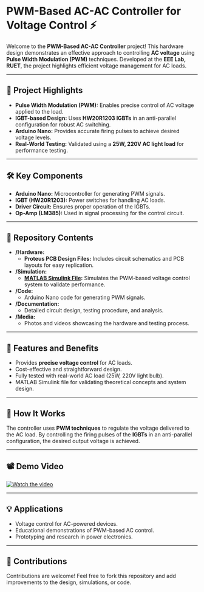 # PWM-Based AC-AC Controller for Voltage Control ⚡

Welcome to the **PWM-Based AC-AC Controller** project! This hardware design demonstrates an effective approach to controlling **AC voltage** using **Pulse Width Modulation (PWM)** techniques. Developed at the **EEE Lab, RUET**, the project highlights efficient voltage management for AC loads.

---

## 🔧 Project Highlights
- **Pulse Width Modulation (PWM):** Enables precise control of AC voltage applied to the load.
- **IGBT-based Design:** Uses **HW20R1203 IGBTs** in an anti-parallel configuration for robust AC switching.
- **Arduino Nano:** Provides accurate firing pulses to achieve desired voltage levels.
- **Real-World Testing:** Validated using a **25W, 220V AC light load** for performance testing.

---

## 🛠️ Key Components
- **Arduino Nano:** Microcontroller for generating PWM signals.
- **IGBT (HW20R1203):** Power switches for handling AC loads.
- **Driver Circuit:** Ensures proper operation of the IGBTs.
- **Op-Amp (LM385):** Used in signal processing for the control circuit.

---

## 📂 Repository Contents
- **/Hardware:**
  - **Proteus PCB Design Files:** Includes circuit schematics and PCB layouts for easy replication.
- **/Simulation:**
  - **[MATLAB Simulink File](https://github.com/mmhasanbd/PE-1ph-PWM-ACAC-Controller_IGBT/blob/main/Simulink_File_ACAC_PWM.slx):** Simulates the PWM-based voltage control system to validate performance.
- **/Code:**
  - Arduino Nano code for generating PWM signals.
- **/Documentation:**
  - Detailed circuit design, testing procedure, and analysis.
- **/Media:**
  - Photos and videos showcasing the hardware and testing process.

---

## 🚀 Features and Benefits
- Provides **precise voltage control** for AC loads.
- Cost-effective and straightforward design.
- Fully tested with real-world AC load (25W, 220V light bulb).
- MATLAB Simulink file for validating theoretical concepts and system design.

---

## 🌟 How It Works
The controller uses **PWM techniques** to regulate the voltage delivered to the AC load. By controlling the firing pulses of the **IGBTs** in an anti-parallel configuration, the desired output voltage is achieved.

---

## 📽️ Demo Video
[![Watch the video](https://img.youtube.com/vi/5lTeLifNbjc/hqdefault.jpg)](https://youtu.be/5lTeLifNbjc?si=zPr8aI7au4sPNI6w)

---

## 💡 Applications
- Voltage control for AC-powered devices.
- Educational demonstrations of PWM-based AC control.
- Prototyping and research in power electronics.

---

## 🤝 Contributions
Contributions are welcome! Feel free to fork this repository and add improvements to the design, simulations, or code.
